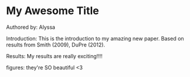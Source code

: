 # My Awesome Title
Authored by: Alyssa

Introduction: This is the introduction to my amazing new paper. Based on results from Smith (2009), DuPre (2012).

Results: My results are really exciting!!!!


figures: they're SO beautiful <3